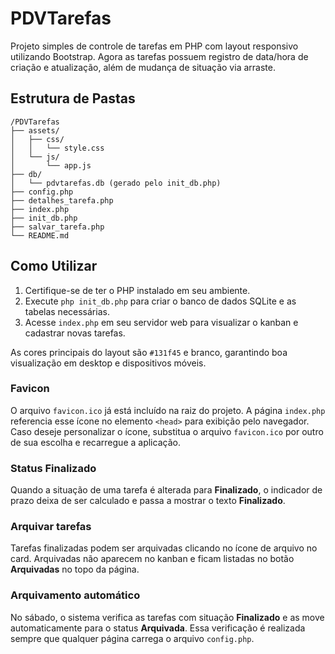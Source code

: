 # PDVTarefas

Projeto simples de controle de tarefas em PHP com layout responsivo utilizando Bootstrap. Agora as tarefas possuem registro de data/hora de criação e atualização, além de mudança de situação via arraste.

## Estrutura de Pastas
```
/PDVTarefas
├── assets/
│   ├── css/
│   │   └── style.css
│   └── js/
│       └── app.js
├── db/
│   └── pdvtarefas.db (gerado pelo init_db.php)
├── config.php
├── detalhes_tarefa.php
├── index.php
├── init_db.php
├── salvar_tarefa.php
└── README.md
```

## Como Utilizar
1. Certifique-se de ter o PHP instalado em seu ambiente.
2. Execute `php init_db.php` para criar o banco de dados SQLite e as tabelas necessárias.
3. Acesse `index.php` em seu servidor web para visualizar o kanban e cadastrar novas tarefas.

As cores principais do layout são `#131f45` e branco, garantindo boa visualização em desktop e dispositivos móveis.

### Favicon
O arquivo `favicon.ico` já está incluído na raiz do projeto. A página `index.php` referencia esse ícone no elemento `<head>` para exibição pelo navegador. Caso deseje personalizar o ícone, substitua o arquivo `favicon.ico` por outro de sua escolha e recarregue a aplicação.

### Status Finalizado
Quando a situação de uma tarefa é alterada para **Finalizado**, o indicador de prazo deixa de ser calculado e passa a mostrar o texto **Finalizado**.

### Arquivar tarefas
Tarefas finalizadas podem ser arquivadas clicando no ícone de arquivo no card. Arquivadas não aparecem no kanban e ficam listadas no botão **Arquivadas** no topo da página.

### Arquivamento automático
No sábado, o sistema verifica as tarefas com situação **Finalizado** e as move
automaticamente para o status **Arquivada**. Essa verificação é realizada
sempre que qualquer página carrega o arquivo `config.php`.
